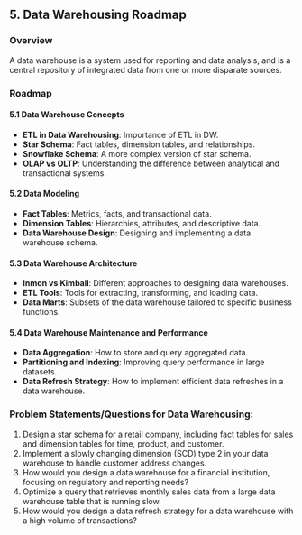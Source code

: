 
## 5. Data Warehousing Roadmap

### Overview
A data warehouse is a system used for reporting and data analysis, and is a central repository of integrated data from one or more disparate sources.

### Roadmap

#### 5.1 Data Warehouse Concepts
- **ETL in Data Warehousing**: Importance of ETL in DW.
- **Star Schema**: Fact tables, dimension tables, and relationships.
- **Snowflake Schema**: A more complex version of star schema.
- **OLAP vs OLTP**: Understanding the difference between analytical and transactional systems.

#### 5.2 Data Modeling
- **Fact Tables**: Metrics, facts, and transactional data.
- **Dimension Tables**: Hierarchies, attributes, and descriptive data.
- **Data Warehouse Design**: Designing and implementing a data warehouse schema.

#### 5.3 Data Warehouse Architecture
- **Inmon vs Kimball**: Different approaches to designing data warehouses.
- **ETL Tools**: Tools for extracting, transforming, and loading data.
- **Data Marts**: Subsets of the data warehouse tailored to specific business functions.

#### 5.4 Data Warehouse Maintenance and Performance
- **Data Aggregation**: How to store and query aggregated data.
- **Partitioning and Indexing**: Improving query performance in large datasets.
- **Data Refresh Strategy**: How to implement efficient data refreshes in a data warehouse.
  
### Problem Statements/Questions for Data Warehousing:
1. Design a star schema for a retail company, including fact tables for sales and dimension tables for time, product, and customer.
2. Implement a slowly changing dimension (SCD) type 2 in your data warehouse to handle customer address changes.
3. How would you design a data warehouse for a financial institution, focusing on regulatory and reporting needs?
4. Optimize a query that retrieves monthly sales data from a large data warehouse table that is running slow.
5. How would you design a data refresh strategy for a data warehouse with a high volume of transactions?
